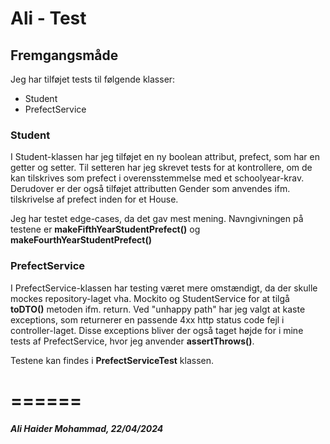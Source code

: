 # Ali - Test

## Fremgangsmåde

Jeg har tilføjet tests til følgende klasser:
* Student
* PrefectService




### Student

I Student-klassen har jeg tilføjet en ny boolean attribut, prefect, som har en getter og setter. Til setteren har jeg skrevet tests for at kontrollere, om 
de kan tilskrives som prefect i overensstemmelse med et schoolyear-krav. Derudover er der også tilføjet attributten Gender som anvendes ifm. tilskrivelse af 
prefect inden for et House.

Jeg har testet edge-cases, da det gav mest mening. Navngivningen på testene er 
**makeFifthYearStudentPrefect()** og **makeFourthYearStudentPrefect()**  


### PrefectService

I PrefectService-klassen har testing været mere omstændigt, da der skulle mockes repository-laget vha. Mockito og StudentService for at tilgå **toDTO()** 
metoden ifm. 
return. Ved "unhappy path" har jeg valgt at kaste exceptions, som returnerer en passende 4xx http status code fejl i controller-laget. Disse exceptions 
bliver der også taget højde for i mine tests af PrefectService, hvor jeg anvender **assertThrows()**.

Testene kan findes i **PrefectServiceTest** klassen.



======
======

##### Ali Haider Mohammad, 22/04/2024